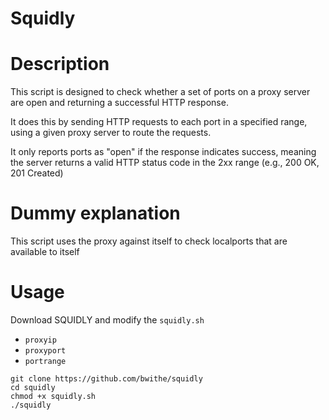 # Squidly

# Description
This script is designed to check whether a set of ports on a proxy server are open and returning a successful HTTP response. 

It does this by sending HTTP requests to each port in a specified range, using a given proxy server to route the requests. 

It only reports ports as "open" if the response indicates success, meaning the server returns a valid HTTP status code in the 2xx range (e.g., 200 OK, 201 Created)

# Dummy explanation
This script uses the proxy against itself to check localports that are available to itself

# Usage
Download SQUIDLY and modify the `squidly.sh` 
  - `proxyip`
  - `proxyport`
  - `portrange`
```
git clone https://github.com/bwithe/squidly
cd squidly
chmod +x squidly.sh
./squidly
```
